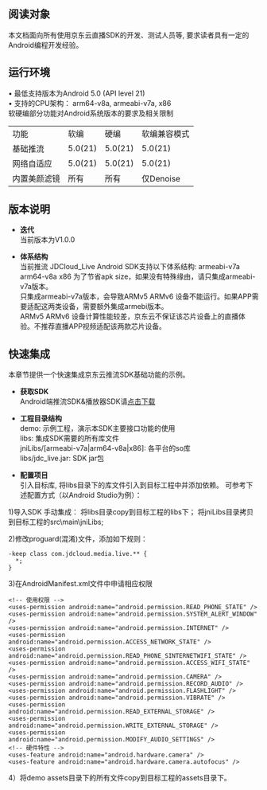 ## 阅读对象
本文档面向所有使用京东云直播SDK的开发、测试人员等, 要求读者具有一定的Android编程开发经验。  

## 运行环境
•	最低支持版本为Android 5.0 (API level 21)  
•	支持的CPU架构： arm64-v8a, armeabi-v7a, x86  
软硬编部分功能对Android系统版本的要求及相关限制   
<table>
<tr>
    <td>功能</td>
    <td>软编</td>
    <td>硬编</td>
    <td>软编兼容模式</td>
</tr>
<tr>
    <td>基础推流</td>
    <td>5.0(21)</td>
    <td>5.0(21)</td>
    <td>5.0(21)</td>
</tr>
<tr>
    <td>网络自适应</td>
    <td>5.0(21)</td>
    <td>5.0(21)</td>
    <td>5.0(21)</td>
</tr>
 <tr>
    <td>内置美颜滤镜</td>
    <td>所有</td>
    <td>所有</td>
    <td>仅Denoise</td>
</tr> 
</table>  

## 版本说明
* **迭代**  
当前版本为V1.0.0  

* **体系结构**  
当前推流 JDCloud_Live Android SDK支持以下体系结构:
armeabi-v7a
arm64-v8a
x86
为了节省apk size，如果没有特殊缘由，请只集成armeabi-v7a版本。   
只集成armeabi-v7a版本，会导致ARMv5 ARMv6 设备不能运行。如果APP需要适配这两类设备，需要额外集成armebi版本。  
ARMv5 ARMv6 设备计算性能较差，京东云不保证该芯片设备上的直播体验。不推荐直播APP视频适配该两款芯片设备。  

## 快速集成
本章节提供一个快速集成京东云推流SDK基础功能的示例。

* **获取SDK**  
Android端推流SDK&播放器SDK请<a href="https://sdk-publish.oss.cn-north-1.jcloudcs.com/sdk/jdcloud_streamer_android.zip">点击下载</a><br/>  

* **工程目录结构**  
demo: 示例工程，演示本SDK主要接口功能的使用    
libs: 集成SDK需要的所有库文件    
jniLibs/[armeabi-v7a|arm64-v8a|x86]: 各平台的so库    
libs/jdc_live.jar: SDK jar包    

* **配置项目**    
引入目标库, 将libs目录下的库文件引入到目标工程中并添加依赖。
可参考下述配置方式（以Android Studio为例）：  

1)导入SDK
手动集成：
将libs目录copy到目标工程的libs下；
将jniLibs目录拷贝到目标工程的src\main\jniLibs;

  2)修改proguard(混淆)文件，添加如下规则：
  ```
  -keep class com.jdcloud.media.live.** {
    *;
  } 
  ```

  3)在AndroidManifest.xml文件中申请相应权限
  ```
  <!-- 使用权限 -->
  <uses-permission android:name="android.permission.READ_PHONE_STATE" />
  <uses-permission android:name="android.permission.SYSTEM_ALERT_WINDOW" />
  <uses-permission android:name="android.permission.INTERNET" />
  <uses-permission android:name="android.permission.ACCESS_NETWORK_STATE" />
  <uses-permission android:name="android.permission.READ_PHONE_SINTERNETWIFI_STATE" />
  <uses-permission android:name="android.permission.ACCESS_WIFI_STATE" />
  <uses-permission android:name="android.permission.CAMERA" />
  <uses-permission android:name="android.permission.RECORD_AUDIO" />
  <uses-permission android:name="android.permission.FLASHLIGHT" />
  <uses-permission android:name="android.permission.VIBRATE" />
  <uses-permission android:name="android.permission.READ_EXTERNAL_STORAGE" />
  <uses-permission android:name="android.permission.WRITE_EXTERNAL_STORAGE" />
  <uses-permission android:name="android.permission.MODIFY_AUDIO_SETTINGS" />
  <!-- 硬件特性 -->
  <uses-feature android:name="android.hardware.camera" />
  <uses-feature android:name="android.hardware.camera.autofocus" />  
  ```

  4）将demo assets目录下的所有文件copy到目标工程的assets目录下。  

